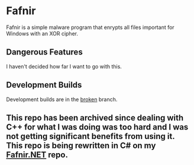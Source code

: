 # Fafnir
Fafnir is a simple malware program that enrypts all files important for Windows with an XOR cipher.

## Dangerous Features
I haven't decided how far I want to go with this.

## Development Builds
Development builds are in the [broken](https://github.com/MechaDragonX/Fafnir/tree/broken) branch.

## This repo has been archived since dealing with C++ for what I was doing was too hard and I was not getting significant benefits from using it. This repo is being rewritten in C# on my [Fafnir.NET](https://github.com/MechaDragonX/Fafnir.NET) repo.